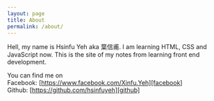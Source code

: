 ```yaml
---
layout: page
title: About
permalink: /about/
---
```


Hell, my name is Hsinfu Yeh aka 葉信甫. I am learning HTML, CSS and JavaScript now. This is the site of my notes from learning front end development.

You can find me on
<br>
Facebook: [https://www.facebook.com/Xinfu.Yeh][facebook]
<br>
Github: [https://github.com/hsinfuyeh][github]

[facebook]:https://www.facebook.com/Xinfu.Yeh
[github]:https://github.com/hsinfuyeh
